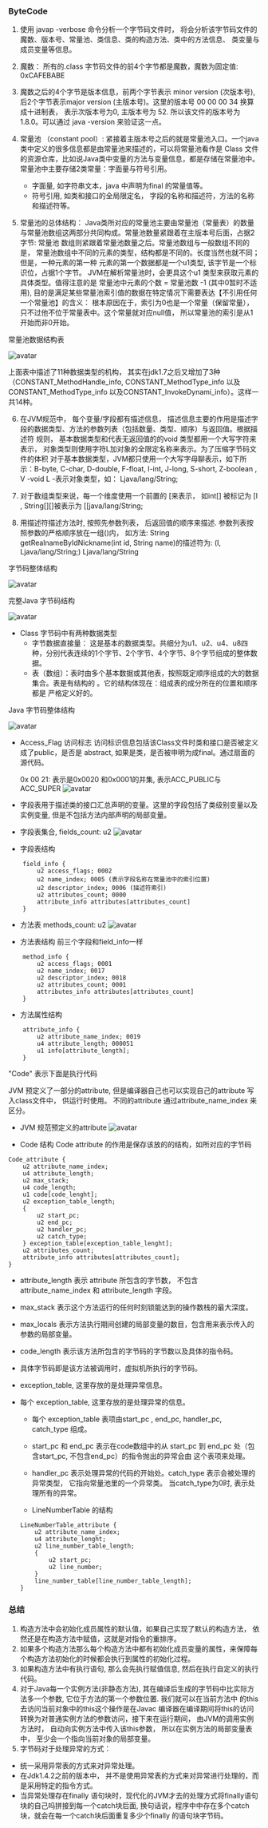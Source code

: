 ### ByteCode  

1. 使用 javap -verbose 命令分析一个字节码文件时， 将会分析该字节码文件的魔数、版本号、常量池、类信息、类的构造方法、类中的方法信息、
类变量与成员变量等信息。

2. 魔数： 所有的.class 字节码文件的前4个字节都是魔数，魔数为固定值: 0xCAFEBABE

3. 魔数之后的4个字节是版本信息，前两个字节表示 minor version (次版本号), 后2个字节表示major version (主版本号)。这里的版本号 00 00 00 34
换算成十进制表， 表示次版本号为0, 主版本号为 52. 所以该文件的版本号为 1.8.0。可以通过 java -version 来验证这一点。

4. 常量池 （constant pool）: 紧接着主版本号之后的就是常量池入口。一个java 类中定义的很多信息都是由常量池来描述的，可以将常量池看作是 Class
文件的资源仓库，比如说Java类中变量的方法与变量信息，都是存储在常量池中。常量池中主要存储2类常量：字面量与符号引用。
    * 字面量, 如字符串文本，java 中声明为final 的常量值等。
    * 符号引用, 如类和接口的全局限定名， 字段的名称和描述符，方法的名称和描述符等。

5. 常量池的总体结构： Java类所对应的常量池主要由常量池（常量表）的数量与常量池数组这两部分共同构成。常量池数量紧跟着在主版本号后面，占据2字节: 常量池
数组则紧跟着常量池数量之后。常量池数组与一般数组不同的是， 常量池数组中不同的元素的类型，结构都是不同的。长度当然也就不同；但是，一种元素的第一种
元素的第一个数据都是一个u1类型, 该字节是一个标识位，占据1个字节。 JVM在解析常量池时，会更具这个u1 类型来获取元素的具体类型。值得注意的是
常量池中元素的个数 = 常量池数 -1 (其中0暂时不适用), 目的是满足某些常量池索引值的数据在特定情况下需要表达【不引用任何一个常量池】的含义：
根本原因在于，索引为0也是一个常量（保留常量），只不过他不位于常量表中。这个常量就对应null值， 所以常量池的索引是从1开始而非0开始。

常量池数据结构表

![avatar](../../images/jvm/bytecode/2.PNG)

上面表中描述了11种数据类型的机构， 其实在jdk1.7之后又增加了3种（CONSTANT_MethodHandle_info, CONSTANT_MethodType_info 以及
 CONSTANT_MethodType_info 以及CONSTANT_InvokeDynami_info）。这样一共14种。

6. 在JVM规范中， 每个变量/字段都有描述信息， 描述信息主要的作用是描述字段的数据类型、方法的参数列表（包括数量、类型、顺序）与返回值。根据描述符
规则， 基本数据类型和代表无返回值的的void 类型都用一个大写字符来表示， 对象类型则使用字符L加对象的全限定名称来表示。为了压缩字节码文件的体积
对于基本数据类型，JVM都只使用一个大写字母聊表示，如下所示：B-byte, C-char, D-double, F-float, I-int, J-long, S-short, Z-boolean , V -void
L -表示对象类型，如： Ljava/lang/String;
 
7. 对于数组类型来说，每一个维度使用一个前置的 [来表示， 如int[] 被标记为 [I , String[][]被表示为 [[java/lang/String;

8. 用描述符描述方法时, 按照先参数列表， 后返回值的顺序来描述. 参数列表按照参数的严格顺序放在一组()内， 如方法: 
String getRealnameByIdNickname(int id, String name)的描述符为: (I, Ljava/lang/String;) Ljava/lang/String 

字节码整体结构

![avatar](../../images/jvm/bytecode/1.PNG)


完整Java 字节码结构

![avatar](../../images/jvm/bytecode/3.PNG)

* Class 字节码中有两种数据类型
  * 字节数据直接量： 这是基本的数据类型。共细分为u1、u2、u4、u8四种，分别代表连续的1个字节、2个字节、4个字节、8个字节组成的整体数据。
  * 表（数组）：表时由多个基本数据或其他表，按照既定顺序组成的大的数据集合。表是有结构的 。它的结构体现在：组成表的成分所在的位置和顺序都是
严格定义好的。

Java 字节码整体结构

![avatar](../../images/jvm/bytecode/4.PNG)

* Access_Flag 访问标志
  访问标识信息包括该Class文件时类和接口是否被定义成了public，是否是 abstract, 
如果是类，是否被申明为成final。通过扇面的源代码。
  
  0x 00 21: 表示是0x0020 和0x0001的并集, 表示ACC_PUBLIC与ACC_SUPER
![avatar](../../images/jvm/bytecode/8.PNG)

* 字段表用于描述类的接口汇总声明的变量。这里的字段包括了类级别变量以及实例变量, 但是不包括方法内部声明的局部变量。

* 字段表集合, fields_count: u2
![avatar](../../images/jvm/bytecode/5.PNG)

* 字段表结构
```
    field_info {
        u2 access_flags; 0002
        u2 name_index; 0005 (表示字段名称在常量池中的索引位置)
        u2 descriptor_index; 0006 (描述符索引)
        u2 attributes_count; 0000
        attribute_info attributes[attributes_count]
    }
```

* 方法表
methods_count: u2
![avatar](../../images/jvm/bytecode/6.PNG)

* 方法表结构
前三个字段和field_info一样
```
    method_info {
        u2 access_flags; 0001
        u2 name_index; 0017
        u2 descriptor_index; 0018
        u2 attributes_count; 0001
        attributes_info attributes[attributes_count]
    }
```

* 方法属性结构
```
    attribute_info {
        u2 attribute_name_index; 0019
        u4 attribute_length; 000051
        u1 info[attribute_length];
    }
```

"Code" 表示下面是执行代码

JVM 预定义了一部分的attribute, 但是编译器自己也可以实现自己的attribute 写入class文件中， 供运行时使用。
不同的attribute 通过attribute_name_index 来区分。


* JVM 规范预定义的attribute
![avatar](../../images/jvm/bytecode/7.PNG)

* Code 结构
Code attribute 的作用是保存该放的的结构，如所对应的字节码
```
Code_attribute {
    u2 attribute_name_index; 
    u4 attribute_length;
    u2 max_stack;
    u4 code_length;
    u1 code[code_lenght];
    u2 exception_table_length;
    {
        u2 start_pc;
        u2 end_pc;
        u2 handler_pc;
        u2 catch_type;
    } exception_table[exception_table_lenght];
    u2 attributes_count;
    attribute_info attributes[attributes_count];
}
``` 

  * attribute_length 表示 attribute 所包含的字节数， 不包含attribute_name_index 和 attribute_length 字段。
    
  * max_stack 表示这个方法运行的任何时刻锁能达到的操作数栈的最大深度。
    
  * max_locals 表示方法执行期间创建的局部变量的数目，包含用来表示传入的参数的局部变量。
    
  * code_length 表示该方法所包含的字节码的字节数以及具体的指令码。
    
  * 具体字节码即是该方法被调用时，虚拟机所执行的字节码。
    
  * exception_table, 这里存放的是处理异常信息。
    
  * 每个 exception_table, 这里存放的是处理异常的信息。
    
    * 每个 exception_table 表项由start_pc , end_pc, handler_pc, catch_type 组成。
   
    * start_pc 和 end_pc 表示在code数组中的从 start_pc 到 end_pc 处（包含start_pc, 不包含end_pc）的指令抛出的异常会由
    这个表项来处理。
    
    * handler_pc 表示处理异常的代码的开始处。catch_type 表示会被处理的异常类型， 它指向常量池里的一个异常类。 当catch_type为0时, 
    表示处理所有的异常。  
  
    * LineNumberTable 的结构
    ```
    LineNumberTable_attribute {
        u2 attribute_name_index;
        u4 attribute_lenght;
        u2 line_number_table_length;
        {
            u2 start_pc;
            u2 line_number;
        }
        line_number_table[line_number_table_length];
    }
    ```
    
### 总结
1. 构造方法中会初始化成员属性的默认值，如果自己实现了默认的构造方法， 依然还是在构造方法中赋值，这就是对指令的重排序。
2. 如果多个构造方法那么每个构造方法中都有初始化成员变量的属性，来保障每个构造方法初始化的时候都会执行到属性的初始化过程。
3. 如果构造方法中有执行语句, 那么会先执行赋值信息, 然后在执行自定义的执行代码。
4. 对于Java每一个实例方法(非静态方法), 其在编译后生成的字节码中比实际方法多一个参数, 它位于方法的第一个参数位置. 我们就可以在当前方法中
的this去访问当前对象中的this这个操作是在Javac 编译器在编译期间将this的访问转换为对普通实例方法的参数访问，接下来在运行期间，
由JVM的调用实例方法时， 自动向实例方法中传入该this参数， 所以在实例方法的局部变量表中， 至少会一个指向当前对象的局部变量。
5. 字节码对于处理异常的方式：
  * 统一采用异常表的方式来对异常处理。
  * 在Jdk1.4.2之前的版本中， 并不是使用异常表的方式来对异常进行处理的，而是采用特定的指令方式。
  * 当异常处理存在finally 语句块时，现代化的JVM才去的处理方式将finally语句块的自己吗拼接到每一个catch块后面, 换句话说，程序中中存在多个catch
块，就会在每一个catch块后面重复多少个finally 的语句块字节码。